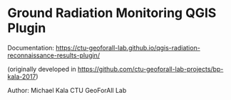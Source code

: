 # Ground Radiation Monitoring QGIS Plugin 

Documentation: https://ctu-geoforall-lab.github.io/qgis-radiation-reconnaissance-results-plugin/

(originally developed in https://github.com/ctu-geoforall-lab-projects/bp-kala-2017)

Author: Michael Kala CTU GeoForAll Lab
